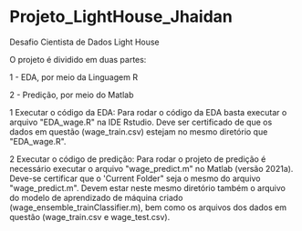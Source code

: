 # Projeto_LightHouse_Jhaidan
Desafio Cientista de Dados Light House

O projeto é dividido em duas partes:

1 - EDA, por meio da Linguagem R

2 - Predição, por meio do Matlab

1 Executar o código da EDA:
Para rodar o código da EDA basta executar o arquivo "EDA_wage.R"
na IDE Rstudio. Deve ser certificado de que os dados em questão
(wage_train.csv) estejam no mesmo diretório que "EDA_wage.R".

2 Executar o código de predição:
Para rodar o projeto de predição é necessário executar o arquivo
"wage_predict.m" no Matlab (versão 2021a). Deve-se certificar que o 'Current 
Folder" seja o mesmo do arquivo "wage_predict.m". Devem
estar neste mesmo diretório também o arquivo do modelo de 
aprendizado de máquina criado (wage_ensemble_trainClassifier.m), 
bem como os arquivos dos dados em questão (wage_train.csv 
e wage_test.csv).
